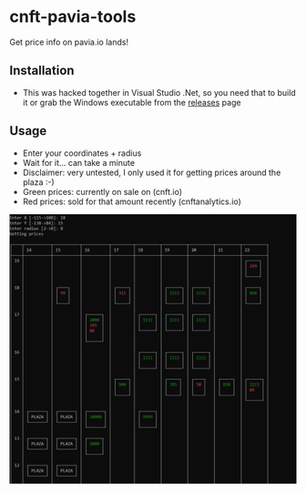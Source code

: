 # cnft-pavia-tools

Get price info on pavia.io lands!

## Installation
- This was hacked together in Visual Studio .Net, so you need that to build it or grab the Windows executable from the <a href="https://github.com/adaman81/cnft-pavia-tools">releases</a> page

## Usage
- Enter your coordinates + radius
- Wait for it... can take a minute
- Disclaimer: very untested, I only used it for getting prices around the plaza :-)
- Green prices: currently on sale on (cnft.io)
- Red prices: sold for that amount recently (cnftanalytics.io)

<img src="https://github.com/adaman81/cnft-pavia-tools/blob/master/pavia.PNG"/>
